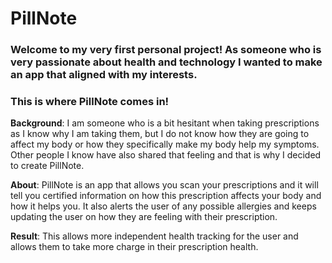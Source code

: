 # PillNote

### Welcome to my very first personal project! As someone who is very passionate about health and technology I wanted to make an app that aligned with my interests.

### This is where **PillNote** comes in!

**Background**: I am someone who is a bit hesitant when taking prescriptions as I know why I am taking them, but I do not know how they are going to affect my body or how they specifically make my body help my symptoms. Other people I know have also shared that feeling and that is why I decided to create PillNote.

**About**: PillNote is an app that allows you scan your prescriptions and it will tell you certified information on how this prescription
affects your body and how it helps you. It also alerts the user of any possible allergies and keeps updating the user on how they are feeling with their
prescription.

**Result**: This allows more independent health tracking for the user and allows them to take more charge in their prescription health.
